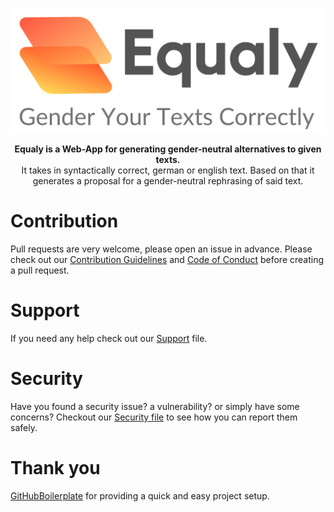 
<p align="center">
<img src="Assets/Images/Logo.png" alt="Equaly Logo" height="200">
</p>

<p align="center">
<b>Equaly is a Web-App for generating gender-neutral alternatives to given texts. </b><br>
It takes in syntactically correct, german or english text. Based on that it generates a proposal for a gender-neutral rephrasing of said text.
</p>

# Contribution
Pull requests are very welcome, please open an issue in advance.
Please check out our [Contribution Guidelines](./CONTRIBUTING.md) and [Code of Conduct](./CODE_OF_CONDUCT.md) before creating a pull request.

# Support
If you need any help check out our [Support](./SUPPORT.md) file.

# Security

Have you found a security issue? a vulnerability? or simply have some concerns?
Checkout our [Security file](./SECURITY.md) to see how you can report them safely.

# Thank you
[GitHubBoilerplate](https://github.com/Witteborn/GitHubBoilerplate) for providing a quick and easy project setup.
